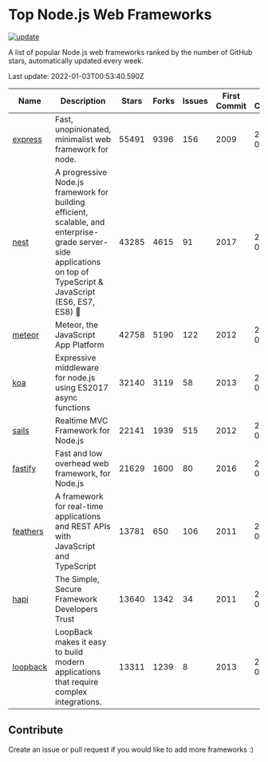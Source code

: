# Top Node.js Web Frameworks

[![update](https://github.com/sunnysid3up/nodejs-web-frameworks/actions/workflows/update.yml/badge.svg)](https://github.com/sunnysid3up/nodejs-web-frameworks/actions/workflows/update.yml)

A list of popular Node.js web frameworks ranked by the number of GitHub stars, automatically updated every week.

Last update: 2022-01-03T00:53:40.590Z

| Name          | Description          | Stars                     | Forks          | Issues               | First Commit        | Last Commit         | Language          |
|---------------|----------------------|---------------------------|----------------|----------------------|---------------------|---------------------|-------------------|
| [express](https://github.com/expressjs/express) | Fast, unopinionated, minimalist web framework for node. | 55491 | 9396 | 156 | 2009 | 2022-01-02 | JS |
| [nest](https://github.com/nestjs/nest) | A progressive Node.js framework for building efficient, scalable, and enterprise-grade server-side applications on top of TypeScript & JavaScript (ES6, ES7, ES8) 🚀 | 43285 | 4615 | 91 | 2017 | 2022-01-02 | TS |
| [meteor](https://github.com/meteor/meteor) | Meteor, the JavaScript App Platform | 42758 | 5190 | 122 | 2012 | 2022-01-02 | JS |
| [koa](https://github.com/koajs/koa) | Expressive middleware for node.js using ES2017 async functions | 32140 | 3119 | 58 | 2013 | 2022-01-02 | JS |
| [sails](https://github.com/balderdashy/sails) | Realtime MVC Framework for Node.js | 22141 | 1939 | 515 | 2012 | 2022-01-02 | JS |
| [fastify](https://github.com/fastify/fastify) | Fast and low overhead web framework, for Node.js | 21629 | 1600 | 80 | 2016 | 2022-01-02 | JS |
| [feathers](https://github.com/feathersjs/feathers) | A framework for real-time applications and REST APIs with JavaScript and TypeScript | 13781 | 650 | 106 | 2011 | 2022-01-02 | TS |
| [hapi](https://github.com/hapijs/hapi) | The Simple, Secure Framework Developers Trust | 13640 | 1342 | 34 | 2011 | 2022-01-02 | JS |
| [loopback](https://github.com/strongloop/loopback) | LoopBack makes it easy to build modern applications that require complex integrations. | 13311 | 1239 | 8 | 2013 | 2022-01-03 | JS |

## Contribute 

Create an issue or pull request if you would like to add more frameworks :)